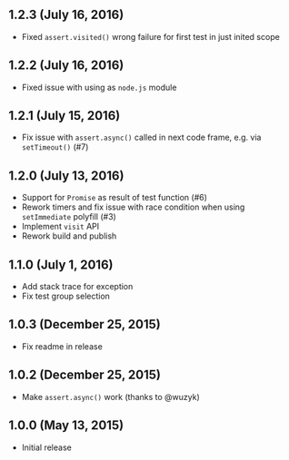 ## 1.2.3 (July 16, 2016)

- Fixed `assert.visited()` wrong failure for first test in just inited scope

## 1.2.2 (July 16, 2016)

- Fixed issue with using as `node.js` module

## 1.2.1 (July 15, 2016)

- Fix issue with `assert.async()` called in next code frame, e.g. via `setTimeout()` (#7)

## 1.2.0 (July 13, 2016)

- Support for `Promise` as result of test function (#6)
- Rework timers and fix issue with race condition when using `setImmediate` polyfill (#3)
- Implement `visit` API
- Rework build and publish

## 1.1.0 (July 1, 2016)

- Add stack trace for exception
- Fix test group selection

## 1.0.3 (December 25, 2015)

- Fix readme in release

## 1.0.2 (December 25, 2015)

- Make `assert.async()` work (thanks to @wuzyk)

## 1.0.0 (May 13, 2015)

- Initial release
